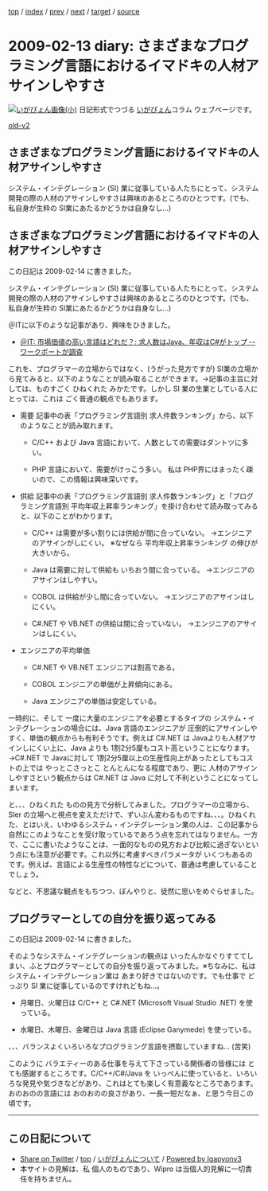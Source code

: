 [top](../index.html) 
 / [index](index.html) 
 / [prev](ig090212.html) 
 / [next](ig090214.html) 
 / [target](http://www.igapyon.jp/igapyon/diary/2009/ig090213.html) 
 / [source](https://github.com/igapyon/diary/blob/master/2009/ig090213.src.md) 

2009-02-13 diary: さまざまなプログラミング言語におけるイマドキの人材アサインしやすさ
=====================================================================================================
[![いがぴょん画像(小)](http://www.igapyon.jp/igapyon/diary/images/iga200306s.jpg "いがぴょん")](http://www.igapyon.jp/igapyon/diary/memo/memoigapyon.html) 日記形式でつづる [いがぴょん](http://www.igapyon.jp/igapyon/diary/memo/memoigapyon.html)コラム ウェブページです。

[old-v2](ig090213-orig.html)

## さまざまなプログラミング言語におけるイマドキの人材アサインしやすさ

システム・インテグレーション (SI) 業に従事している人たちにとって、システム開発の際の人材のアサインしやすさは興味のあるところのひとつです。(でも、私自身が生粋の SI業にあたるかどうかは自身なし…)


## さまざまなプログラミング言語におけるイマドキの人材アサインしやすさ

この日記は 2009-02-14 に書きました。

システム・インテグレーション (SI) 業に従事している人たちにとって、システム開発の際の人材のアサインしやすさは興味のあるところのひとつです。(でも、私自身が生粋の
SI業にあたるかどうかは自身なし…)

＠ITに以下のような記事があり、興味をひきました。

* [＠IT: 市場価値の高い言語はどれだ？: 求人数はJava、年収はC#がトップ -- ワークポートが調査](http://www.atmarkit.co.jp/news/200902/13/wp.html)

これを、プログラマーの立場からではなく、(うがった見方ですが) SI業の立場から見てみると、以下のようなことが読み取ることができます。→記事の主旨に対しては、ものすごく ひねくれた みかたです。しかし SI 業の生業としている人にとっては、これは ごく普通の観点でもあります。

* 需要
  記事中の表「プログラミング言語別 求人件数ランキング」から、以下のようなことが読み取れます。
  
  * C/C++ および Java 言語において、人数としての需要はダントツに多い。
    
  * PHP 言語において、需要がけっこう多い。
    私は PHP界にはまったく疎いので、この情報は興味深いです。
  

  
* 供給
  記事中の表「プログラミング言語別 求人件数ランキング」と「プログラミング言語別 平均年収上昇率ランキング」を掛け合わせて読み取ってみると、以下のことがわかります。
  
  * C/C++ は需要が多い割りには供給が間に合っていない。
    →エンジニアのアサインがしにくい。
    ※なぜなら 平均年収上昇率ランキング の伸びが大きいから。
    
  * Java は需要に対して供給も いちおう間に合っている。
    →エンジニアのアサインはしやすい。
    
  * COBOL は供給が少し間に合っていない。
    →エンジニアのアサインはしにくい。
    
  * C#.NET や VB.NET の供給は間に合っていない。
    →エンジニアのアサインはしにくい。
  

  
* エンジニアの平均単価
  
  * C#.NET や VB.NET エンジニアは割高である。
    
  * COBOL エンジニアの単価が上昇傾向にある。
    
  * Java エンジニアの単価は安定している。
  

一時的に、そして 一度に大量のエンジニアを必要とするタイプの システム・インテグレーションの場合には、Java 言語のエンジニアが 圧倒的にアサインしやすく、単価の観点からも有利そうです。例えば
C#.NET は Javaよりも人材アサインしにくい上に、Java よりも 1割2分5厘もコスト高ということになります。→C#.NET で Javaに対して 1割2分5厘以上の生産性向上があったとしてもコストの上では やっとこさっとこ とんとんになる程度であり、更に 人材のアサインしやすさという観点からは C#.NET は Java に対して不利ということになってしまいます。

と、、、ひねくれた ものの見方で分析してみました。プログラマーの立場から、SIer の立場へと視点を変えただけで、ずいぶん変わるものですね、、、。ひねくれた、とはいえ、いわゆるシステム・インテグレーション業の人は、この記事から 自然にこのようなことを受け取っているであろう点を忘れてはなりません。一方で、ここに書いたようなことは、一面的なものの見方および比較に過ぎないという点にも注意が必要です。これ以外に考慮すべきパラメータが いくつもあるのです。例えば、言語による生産性の特性などについて、普通は考慮していることでしょう。

などと、不思議な観点をもちつつ、ぼんやりと、徒然に思いをめぐらせました。

## プログラマーとしての自分を振り返ってみる

この日記は 2009-02-14 に書きました。

そのようなシステム・インテグレーションの観点は いったんかなぐりすててしまい、ふとプログラマーとしての自分を振り返ってみました。※ちなみに、私は システム・インテグレーション業は あまり好きではないのです。でも仕事で どっぷり SI 業に従事しているのですけれどもね…。

* 月曜日、火曜日は C/C++ と C#.NET (Microsoft Visual Studio .NET) を使っている。
  
* 水曜日、木曜日、金曜日は Java 言語 (Eclipse Ganymede) を使っている。

、、、バランスよくいろいろなプログラミング言語を摂取していますね… (苦笑)

このように バラエティーのある仕事を与えて下さっている関係者の皆様には とても感謝するところです。C/C++/C#/Java を いっぺんに使っていると、いろいろな発見や気づきなどがあり、これはとても楽しく有意義なところであります。おのおのの言語には おのおのの良さがあり、一長一短だなぁ、と思う今日この頃です。


----------------------------------------------------------------------------------------------------

## この日記について

* [Share on Twitter](https://twitter.com/intent/tweet?hashtags=igapyon%2Cdiary%2C%E3%81%84%E3%81%8C%E3%81%B4%E3%82%87%E3%82%93&text=%E3%81%95%E3%81%BE%E3%81%96%E3%81%BE%E3%81%AA%E3%83%97%E3%83%AD%E3%82%B0%E3%83%A9%E3%83%9F%E3%83%B3%E3%82%B0%E8%A8%80%E8%AA%9E%E3%81%AB%E3%81%8A%E3%81%91%E3%82%8B%E3%82%A4%E3%83%9E%E3%83%89%E3%82%AD%E3%81%AE%E4%BA%BA%E6%9D%90%E3%82%A2%E3%82%B5%E3%82%A4%E3%83%B3%E3%81%97%E3%82%84%E3%81%99%E3%81%95&url=http%3A%2F%2Fwww.igapyon.jp%2Figapyon%2Fdiary%2F2009%2Fig090213.html) / [top](../index.html) / [いがぴょんについて](http://www.igapyon.jp/igapyon/diary/memo/memoigapyon.html) / [Powered by Igapyonv3](https://github.com/igapyon/igapyonv3)
* 本サイトの見解は、私 個人のものであり、Wipro は当個人的見解に一切責任を持ちません。 
